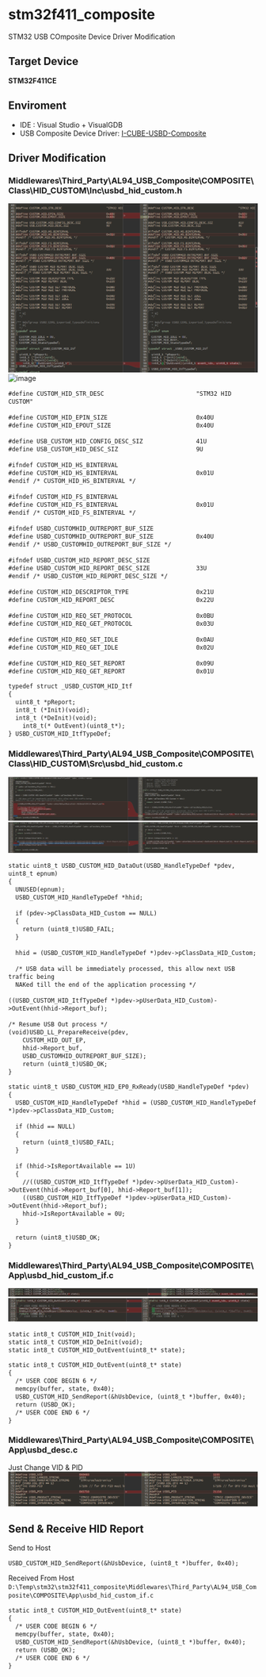 # stm32f411_composite

STM32 USB COmposite Device Driver Modification

## Target Device

**STM32F411CE**

## Enviroment

- IDE : Visual Studio + VisualGDB
- USB Composite Device Driver:  [I-CUBE-USBD-Composite](https://github.com/alambe94/I-CUBE-USBD-Composite#i-cube-usbd-composite)

## Driver Modification

### Middlewares\Third_Party\AL94_USB_Composite\COMPOSITE\Class\HID_CUSTOM\Inc\usbd_hid_custom.h

![File1](assets/file1.png)![image](https://hackmd.io/_uploads/S1ONYDgE6.png)

```clike=
#define CUSTOM_HID_STR_DESC                          "STM32 HID CUSTOM"

#define CUSTOM_HID_EPIN_SIZE                         0x40U
#define CUSTOM_HID_EPOUT_SIZE                        0x40U

#define USB_CUSTOM_HID_CONFIG_DESC_SIZ               41U
#define USB_CUSTOM_HID_DESC_SIZ                      9U

#ifndef CUSTOM_HID_HS_BINTERVAL
#define CUSTOM_HID_HS_BINTERVAL                      0x01U
#endif /* CUSTOM_HID_HS_BINTERVAL */

#ifndef CUSTOM_HID_FS_BINTERVAL
#define CUSTOM_HID_FS_BINTERVAL                      0x01U
#endif /* CUSTOM_HID_FS_BINTERVAL */

#ifndef USBD_CUSTOMHID_OUTREPORT_BUF_SIZE
#define USBD_CUSTOMHID_OUTREPORT_BUF_SIZE            0x40U
#endif /* USBD_CUSTOMHID_OUTREPORT_BUF_SIZE */

#ifndef USBD_CUSTOM_HID_REPORT_DESC_SIZE
#define USBD_CUSTOM_HID_REPORT_DESC_SIZE             33U
#endif /* USBD_CUSTOM_HID_REPORT_DESC_SIZE */

#define CUSTOM_HID_DESCRIPTOR_TYPE                   0x21U
#define CUSTOM_HID_REPORT_DESC                       0x22U

#define CUSTOM_HID_REQ_SET_PROTOCOL                  0x0BU
#define CUSTOM_HID_REQ_GET_PROTOCOL                  0x03U

#define CUSTOM_HID_REQ_SET_IDLE                      0x0AU
#define CUSTOM_HID_REQ_GET_IDLE                      0x02U

#define CUSTOM_HID_REQ_SET_REPORT                    0x09U
#define CUSTOM_HID_REQ_GET_REPORT                    0x01U
```

```clike=
typedef struct _USBD_CUSTOM_HID_Itf
{
  uint8_t *pReport;
  int8_t (*Init)(void);
  int8_t (*DeInit)(void);
	int8_t(* OutEvent)(uint8_t*);
} USBD_CUSTOM_HID_ItfTypeDef;
```

### Middlewares\Third_Party\AL94_USB_Composite\COMPOSITE\Class\HID_CUSTOM\Src\usbd_hid_custom.c
![File2](assets/file2.png)
![File3](assets/file3.png)

```cpp=
static uint8_t USBD_CUSTOM_HID_DataOut(USBD_HandleTypeDef *pdev, uint8_t epnum)
{
  UNUSED(epnum);
  USBD_CUSTOM_HID_HandleTypeDef *hhid;

  if (pdev->pClassData_HID_Custom == NULL)
  {
    return (uint8_t)USBD_FAIL;
  }

  hhid = (USBD_CUSTOM_HID_HandleTypeDef *)pdev->pClassData_HID_Custom;

  /* USB data will be immediately processed, this allow next USB traffic being
  NAKed till the end of the application processing */

((USBD_CUSTOM_HID_ItfTypeDef *)pdev->pUserData_HID_Custom)->OutEvent(hhid->Report_buf);

/* Resume USB Out process */
(void)USBD_LL_PrepareReceive(pdev,
    CUSTOM_HID_OUT_EP,
    hhid->Report_buf,
    USBD_CUSTOMHID_OUTREPORT_BUF_SIZE);	
    return (uint8_t)USBD_OK;
}
```

```cpp=
static uint8_t USBD_CUSTOM_HID_EP0_RxReady(USBD_HandleTypeDef *pdev)
{
  USBD_CUSTOM_HID_HandleTypeDef *hhid = (USBD_CUSTOM_HID_HandleTypeDef *)pdev->pClassData_HID_Custom;

  if (hhid == NULL)
  {
    return (uint8_t)USBD_FAIL;
  }

  if (hhid->IsReportAvailable == 1U)
  {
    //((USBD_CUSTOM_HID_ItfTypeDef *)pdev->pUserData_HID_Custom)->OutEvent(hhid->Report_buf[0], hhid->Report_buf[1]);
    ((USBD_CUSTOM_HID_ItfTypeDef *)pdev->pUserData_HID_Custom)->OutEvent(hhid->Report_buf);
    hhid->IsReportAvailable = 0U;
  }

  return (uint8_t)USBD_OK;
}
```

### Middlewares\Third_Party\AL94_USB_Composite\COMPOSITE\App\usbd_hid_custom_if.c

![File4](assets/file4.png)
![File5](assets/file5.png)

```clike=
static int8_t CUSTOM_HID_Init(void);
static int8_t CUSTOM_HID_DeInit(void);
static int8_t CUSTOM_HID_OutEvent(uint8_t* state);
```

```clike=
static int8_t CUSTOM_HID_OutEvent(uint8_t* state)
{
  /* USER CODE BEGIN 6 */
  memcpy(buffer, state, 0x40);
  USBD_CUSTOM_HID_SendReport(&hUsbDevice, (uint8_t *)buffer, 0x40);
  return (USBD_OK);
  /* USER CODE END 6 */
}
```

### Middlewares\Third_Party\AL94_USB_Composite\COMPOSITE\App\usbd_desc.c
Just Change VID & PID
![File6](assets/file6.png)

## Send & Receive HID Report

Send to Host

```clike=
USBD_CUSTOM_HID_SendReport(&hUsbDevice, (uint8_t *)buffer, 0x40);
```

Received From Host
`D:\Temp\stm32\stm32f411_composite\Middlewares\Third_Party\AL94_USB_Composite\COMPOSITE\App\usbd_hid_custom_if.c`

```clike=
static int8_t CUSTOM_HID_OutEvent(uint8_t* state)
{
  /* USER CODE BEGIN 6 */
  memcpy(buffer, state, 0x40);
  USBD_CUSTOM_HID_SendReport(&hUsbDevice, (uint8_t *)buffer, 0x40);
  return (USBD_OK);
  /* USER CODE END 6 */
}
```